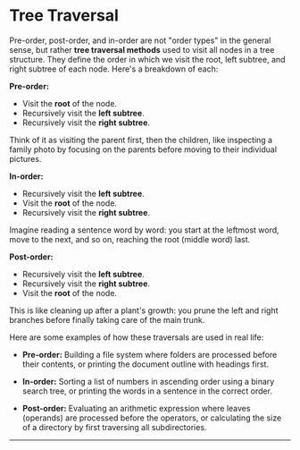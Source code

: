 # Tree Traversal




Pre-order, post-order, and in-order are not "order types" in the general sense, but rather **tree traversal methods** used to visit all nodes in a tree structure. They define the order in which we visit the root, left subtree, and right subtree of each node. Here's a breakdown of each:



**Pre-order:**

- Visit the **root** of the node.
- Recursively visit the **left subtree**.
- Recursively visit the **right subtree**.



Think of it as visiting the parent first, then the children, like inspecting a family photo by focusing on the parents before moving to their individual pictures.



**In-order:**

- Recursively visit the **left subtree**.
- Visit the **root** of the node.
- Recursively visit the **right subtree**.



Imagine reading a sentence word by word: you start at the leftmost word, move to the next, and so on, reaching the root (middle word) last.



**Post-order:**

- Recursively visit the **left subtree**.
- Recursively visit the **right subtree**.
- Visit the **root** of the node.



This is like cleaning up after a plant's growth: you prune the left and right branches before finally taking care of the main trunk.



Here are some examples of how these traversals are used in real life:



- **Pre-order:** Building a file system where folders are processed before their contents, or printing the document outline with headings first.

- **In-order:** Sorting a list of numbers in ascending order using a binary search tree, or printing the words in a sentence in the correct order.

- **Post-order:** Evaluating an arithmetic expression where leaves (operands) are processed before the operators, or calculating the size of a directory by first traversing all subdirectories.

  

---

